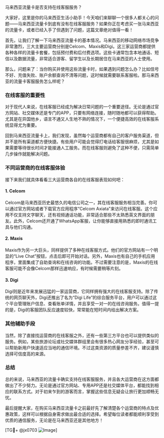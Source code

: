 马来西亚流量卡是否支持在线客服服务？

大家好，这里是你的马来西亚生活小助手！今天咱们来聊聊一个很多人都关心的问题——马来西亚流量卡到底有没有在线客服服务？如果你正在考虑买一张马来西亚的流量卡，或者已经入手了但遇到了问题，这篇文章绝对值得一看！

首先，让我们了解一下马来西亚流量卡的基本情况。马来西亚的移动网络市场竞争非常激烈，三大主要运营商分别是Celcom、Maxis和Digi。这三家运营商都提供各种各样的流量卡套餐，包括预付费和后付费选项。这些卡通常包含本地通话、短信以及数据流量，非常适合游客、留学生以及长期居住在马来西亚的人士使用。

那么，问题来了：当你购买并使用这些流量卡时，如果遇到问题怎么办？比如信号不好、充值失败、账户余额查询不清等问题，这时候就需要联系客服啦。那马来西亚的流量卡客服服务怎么样呢？

### 在线客服的重要性

对于现代人来说，在线客服已经成为解决日常问题的一个重要途径。无论是通过官方网站、社交媒体还是专门的APP，只要有网络连接，随时随地都可以获得帮助。尤其是在异国他乡，语言不通又人生地不熟的情况下，一个便捷高效的在线客服系统显得尤为重要。

回到马来西亚流量卡上，我们发现，虽然每个运营商都有自己的客户服务渠道，但并不是所有渠道都方便快捷。有些用户可能会觉得打电话给客服很麻烦，尤其是如果需要等待很长时间才能接通人工服务。而在线客服则避免了这种不便，只需简单几步操作就能解决问题。

### 不同运营商的在线客服体验

接下来我们就具体看看三大运营商各自的在线客服表现如何吧：

#### 1. Celcom
Celcom是马来西亚历史最悠久的电信公司之一，其在线客服服务相当完善。你可以通过官方网站或者下载官方应用程序“Celcom Axiata”来访问在线客服。这个应用不仅支持文字聊天，还有视频通话功能，非常适合那些不太熟悉英文界面的朋友。此外，Celcom还开通了WhatsApp客服，让你能够直接用熟悉的即时通讯工具与他们沟通。

#### 2. Maxis
Maxis作为另一大巨头，同样提供了多种在线客服方式。他们的官方网站有一个明显的“Live Chat”按钮，点击后即可开始对话。另外，Maxis也有自己的手机应用程序，里面集成了自助查询和在线咨询的功能。不过需要注意的是，Maxis的在线客服可能不会像Celcom那样迅速响应，有时候需要稍等片刻。

#### 3. Digi
Digi则是近年来发展迅猛的一家运营商，它同样拥有强大的在线客服支持。除了传统的网页聊天外，Digi还推出了名为“Digi Life”的综合服务平台，用户可以通过这个平台管理账户信息、查看账单详情，并且享受一对一的在线咨询服务。值得一提的是，Digi的客服团队反应速度较快，常常能在短时间内给出解决方案。

### 其他辅助手段

当然，除了直接找运营商的在线客服之外，还有一些第三方平台也可以提供类似的服务。例如，某些旅游论坛或社交媒体群组里会有很多热心网友分享经验，甚至可以帮助新用户快速适应当地的通信环境。不过这类资源的质量参差不齐，建议谨慎选择可信度高的来源。

### 总结

总的来说，马来西亚的流量卡确实支持在线客服服务，并且各大运营商在这方面都做出了不少努力。无论是通过官方网站、专用APP还是社交媒体平台，都能找到相应的联系方式。对于初来乍到的游客而言，掌握这些信息无疑会让旅行更加顺畅无忧。

最后提醒大家，在购买马来西亚流量卡之前最好先了解清楚各个运营商的特点及优惠政策，这样可以根据自身需求做出最合适的选择。希望每位读者都能顺利享受到优质的通信服务，无论是在马来西亚还是其他地方！

[TG💪+ @jx0703 ![Image](https://github.com/user-attachments/assets/dbca1d08-cadb-493c-b0ec-ad6f7a83f270)]